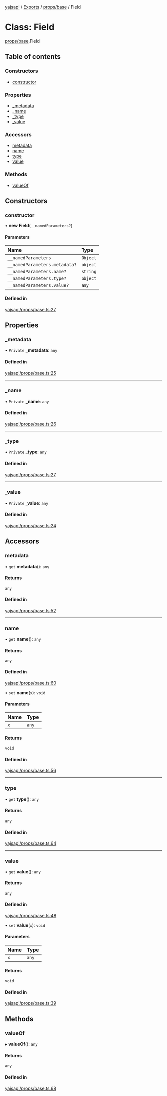 [yajsapi](../README.md) / [Exports](../modules.md) / [props/base](../modules/props_base.md) / Field

# Class: Field

[props/base](../modules/props_base.md).Field

## Table of contents

### Constructors

- [constructor](props_base.field.md#constructor)

### Properties

- [\_metadata](props_base.field.md#_metadata)
- [\_name](props_base.field.md#_name)
- [\_type](props_base.field.md#_type)
- [\_value](props_base.field.md#_value)

### Accessors

- [metadata](props_base.field.md#metadata)
- [name](props_base.field.md#name)
- [type](props_base.field.md#type)
- [value](props_base.field.md#value)

### Methods

- [valueOf](props_base.field.md#valueof)

## Constructors

### constructor

• **new Field**(`__namedParameters?`)

#### Parameters

| Name | Type |
| :------ | :------ |
| `__namedParameters` | `Object` |
| `__namedParameters.metadata?` | `object` |
| `__namedParameters.name?` | `string` |
| `__namedParameters.type?` | `object` |
| `__namedParameters.value?` | `any` |

#### Defined in

[yajsapi/props/base.ts:27](https://github.com/golemfactory/yajsapi/blob/8f42a91/yajsapi/props/base.ts#L27)

## Properties

### \_metadata

• `Private` **\_metadata**: `any`

#### Defined in

[yajsapi/props/base.ts:25](https://github.com/golemfactory/yajsapi/blob/8f42a91/yajsapi/props/base.ts#L25)

___

### \_name

• `Private` **\_name**: `any`

#### Defined in

[yajsapi/props/base.ts:26](https://github.com/golemfactory/yajsapi/blob/8f42a91/yajsapi/props/base.ts#L26)

___

### \_type

• `Private` **\_type**: `any`

#### Defined in

[yajsapi/props/base.ts:27](https://github.com/golemfactory/yajsapi/blob/8f42a91/yajsapi/props/base.ts#L27)

___

### \_value

• `Private` **\_value**: `any`

#### Defined in

[yajsapi/props/base.ts:24](https://github.com/golemfactory/yajsapi/blob/8f42a91/yajsapi/props/base.ts#L24)

## Accessors

### metadata

• `get` **metadata**(): `any`

#### Returns

`any`

#### Defined in

[yajsapi/props/base.ts:52](https://github.com/golemfactory/yajsapi/blob/8f42a91/yajsapi/props/base.ts#L52)

___

### name

• `get` **name**(): `any`

#### Returns

`any`

#### Defined in

[yajsapi/props/base.ts:60](https://github.com/golemfactory/yajsapi/blob/8f42a91/yajsapi/props/base.ts#L60)

• `set` **name**(`x`): `void`

#### Parameters

| Name | Type |
| :------ | :------ |
| `x` | `any` |

#### Returns

`void`

#### Defined in

[yajsapi/props/base.ts:56](https://github.com/golemfactory/yajsapi/blob/8f42a91/yajsapi/props/base.ts#L56)

___

### type

• `get` **type**(): `any`

#### Returns

`any`

#### Defined in

[yajsapi/props/base.ts:64](https://github.com/golemfactory/yajsapi/blob/8f42a91/yajsapi/props/base.ts#L64)

___

### value

• `get` **value**(): `any`

#### Returns

`any`

#### Defined in

[yajsapi/props/base.ts:48](https://github.com/golemfactory/yajsapi/blob/8f42a91/yajsapi/props/base.ts#L48)

• `set` **value**(`x`): `void`

#### Parameters

| Name | Type |
| :------ | :------ |
| `x` | `any` |

#### Returns

`void`

#### Defined in

[yajsapi/props/base.ts:39](https://github.com/golemfactory/yajsapi/blob/8f42a91/yajsapi/props/base.ts#L39)

## Methods

### valueOf

▸ **valueOf**(): `any`

#### Returns

`any`

#### Defined in

[yajsapi/props/base.ts:68](https://github.com/golemfactory/yajsapi/blob/8f42a91/yajsapi/props/base.ts#L68)
